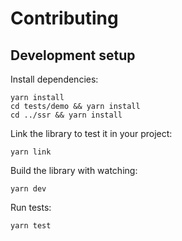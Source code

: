 # Contributing

## Development setup

Install dependencies:

```
yarn install
cd tests/demo && yarn install
cd ../ssr && yarn install
```

Link the library to test it in your project:

```
yarn link
```

Build the library with watching:

```
yarn dev
```

Run tests:

```
yarn test
```
